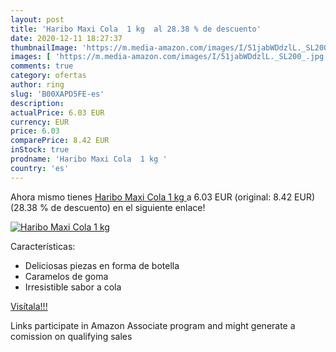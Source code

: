 ```yaml
---
layout: post
title: 'Haribo Maxi Cola  1 kg  al 28.38 % de descuento'
date: 2020-12-11 18:27:37
thumbnailImage: 'https://m.media-amazon.com/images/I/51jabWDdzlL._SL200_.jpg'
images: [ 'https://m.media-amazon.com/images/I/51jabWDdzlL._SL200_.jpg' ]
comments: true
category: ofertas
author: ring
slug: 'B00XAPD5FE-es'
description:
actualPrice: 6.03 EUR
currency: EUR
price: 6.03
comparePrice: 8.42 EUR
inStock: true
prodname: 'Haribo Maxi Cola  1 kg '
country: 'es'
---
```


Ahora mismo tienes [Haribo Maxi Cola  1 kg ](https://www.amazon.es/dp/B00XAPD5FE/?tag=tolees-21) a 6.03 EUR (original: 8.42 EUR) (28.38 %  de descuento) en el siguiente enlace!

[![Haribo Maxi Cola  1 kg ](https://m.media-amazon.com/images/I/51jabWDdzlL._SL200_.jpg)](https://www.amazon.es/dp/B00XAPD5FE/?tag=tolees-21)

Características:

- Deliciosas piezas en forma de botella
- Caramelos de goma
- Irresistible sabor a cola

[Visítala!!!](https://www.amazon.es/dp/B00XAPD5FE/?tag=tolees-21)

Links participate in Amazon Associate program and might generate a comission on qualifying sales
